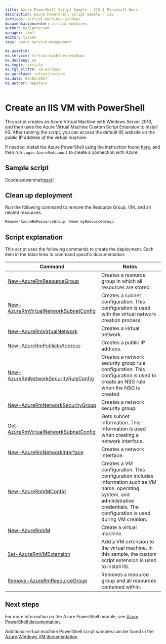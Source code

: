 ```yaml
---
title: Azure PowerShell Script Sample - IIS | Microsoft Docs
description: Azure PowerShell Script Sample - IIS
services: virtual-machines-windows
documentationcenter: virtual-machines
author: neilpeterson
manager: timlt
editor: tysonn
tags: azure-service-management

ms.assetid:
ms.service: virtual-machines-windows
ms.devlang: na
ms.topic: article
ms.tgt_pltfrm: vm-windows
ms.workload: infrastructure
ms.date: 03/01/2017
ms.author: nepeters
---
```


# Create an IIS VM with PowerShell

This script creates an Azure Virtual Machine with Windows Server 2016, and then uses the Azure Virtual Machine Custom Script Extension to install IIS. After running the script, you can access the default IIS website on the public IP address of the virtual machine.

If needed, install the Azure PowerShell using the instruction found [here]( https://docs.microsoft.com/powershell/azureps-cmdlets-docs/), and then run `Login-AzureRmAccount` to create a connection with Azure.

## Sample script

[!code-powershell[main](../../../powershell_scripts/virtual-machine/create-vm-iis/create-windows-vm-iis.ps1 "Create VM IIS")]

## Clean up deployment 

Run the following command to remove the Resource Group, VM, and all related resources.

```powershell
Remove-AzureRmResourceGroup -Name myResourceGroup
```

## Script explanation

This script uses the following commands to create the deployment. Each item in the table links to command specific documentation.

| Command | Notes |
|---|---|
| [New-AzureRmResourceGroup](https://docs.microsoft.com/powershell/resourcemanager/azurerm.resources/v3.2.0/new-azurermresourcegroup) | Creates a resource group in which all resources are stored. |
| [New-AzureRmVirtualNetworkSubnetConfig](https://docs.microsoft.com/powershell/resourcemanager/azurerm.network/v2.1.0/new-azurermvirtualnetworksubnetconfig) | Creates a subnet configuration. This configuration is used with the virtual network creation process. |
| [New-AzureRmVirtualNetwork](https://docs.microsoft.com/powershell/resourcemanager/azurerm.network/v1.0.13/new-azurermvirtualnetwork) | Creates a virtual network. |
| [New-AzureRmPublicIpAddress](https://docs.microsoft.com/powershell/resourcemanager/azurerm.network/v2.1.0/new-azurermpublicipaddress) | Creates a public IP address. |
| [New-AzureRmNetworkSecurityRuleConfig](https://docs.microsoft.com/powershell/resourcemanager/azurerm.network/v2.1.0/new-azurermnetworksecurityruleconfig) | Creates a network security group rule configuration. This configuration is used to create an NSG rule when the NSG is created. |
| [New-AzureRmNetworkSecurityGroup](https://docs.microsoft.com/powershell/resourcemanager/azurerm.network/v3.1.0/new-azurermnetworksecuritygroup) | Creates a network security group. |
| [Get-AzureRmVirtualNetworkSubnetConfig](https://docs.microsoft.com/powershell/resourcemanager/azurerm.network/v1.0.13/get-azurermvirtualnetworksubnetconfig) | Gets subnet information. This information is used when creating a network interface. |
| [New-AzureRmNetworkInterface](https://docs.microsoft.com/powershell/resourcemanager/azurerm.network/v3.4.0/new-azurermnetworkinterface) | Creates a network interface. |
| [New-AzureRmVMConfig](https://docs.microsoft.com/powershell/resourcemanager/azurerm.compute/v1.3.4/new-azurermvmconfig) | Creates a VM configuration. This configuration includes information such as VM name, operating system, and administrative credentials. The configuration is used during VM creation. |
| [New-AzureRmVM](https://docs.microsoft.com/powershell/resourcemanager/azurerm.compute/v1.3.4/new-azurermvm) | Create a virtual machine. |
| [Set-AzureRmVMExtension](https://docs.microsoft.com/powershell/resourcemanager/azurerm.compute/v2.2.0/set-azurermvmextension) | Add a VM extension to the virtual machine. In this sample, the custom script extension is used to install IIS. |
|[Remove-AzureRmResourceGroup](https://docs.microsoft.com/powershell/resourcemanager/azurerm.resources/v3.5.0/remove-azurermresourcegroup) | Removes a resource group and all resources contained within. |

## Next steps

For more information on the Azure PowerShell module, see [Azure PowerShell documentation](https://docs.microsoft.com/powershell/azureps-cmdlets-docs/).

Additional virtual machine PowerShell script samples can be found in the [Azure Windows VM documentation](../virtual-machines-windows-powershell-samples.md?toc=%2fazure%2fvirtual-machines%2fwindows%2ftoc.json).
